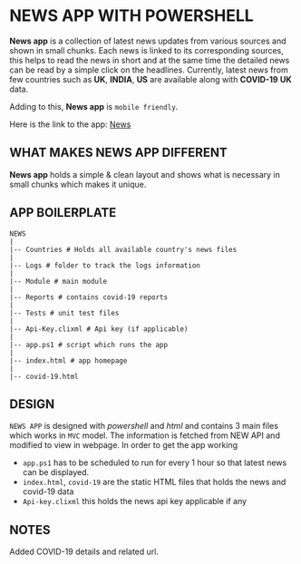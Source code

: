 #  NEWS APP WITH POWERSHELL

**News app** is a collection of latest news updates from various sources and shown in small chunks. Each news is linked to its corresponding sources, this helps to read the news in short and at the same time the detailed news can be read by a simple click on the headlines. Currently, latest news from few countries such as **UK**, **INDIA**, **US** are available along with **COVID-19** **UK** data.

Adding to this, **News app** is `mobile friendly`.

Here is the link to the app: [News](https://hkarthik7.github.io/News)

## WHAT MAKES NEWS APP DIFFERENT

**News app** holds a simple & clean layout and shows what is necessary in small chunks which makes it unique.

## APP BOILERPLATE

    NEWS
    |
    |-- Countries # Holds all available country's news files
    |
    |-- Logs # folder to track the logs information
    |
    |-- Module # main module
    |
    |-- Reports # contains covid-19 reports
    |
    |-- Tests # unit test files
    |
    |-- Api-Key.clixml # Api key (if applicable)
    |
    |-- app.ps1 # script which runs the app
    |
    |-- index.html # app homepage
    |
    |-- covid-19.html

## DESIGN

`NEWS APP` is designed with *powershell* and *html* and contains 3 main files which works in `MVC` model. The information is fetched from NEW API and modified to view in webpage. In order to get the app working

- `app.ps1` has to be scheduled to run for every 1 hour so that latest news can be displayed.
- `index.html`, `covid-19` are the static HTML files that holds the news and covid-19 data
- `Api-key.clixml` this holds the news api key applicable if any

## NOTES

Added COVID-19 details and related url.